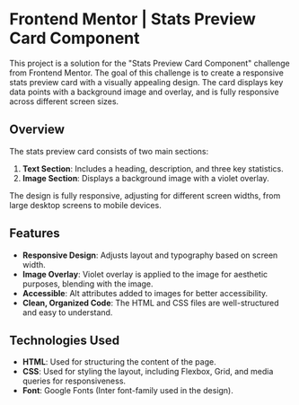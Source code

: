 # Frontend Mentor | Stats Preview Card Component

This project is a solution for the "Stats Preview Card Component" challenge from Frontend Mentor. The goal of this challenge is to create a responsive stats preview card with a visually appealing design. The card displays key data points with a background image and overlay, and is fully responsive across different screen sizes.

## Overview

The stats preview card consists of two main sections:
1. **Text Section**: Includes a heading, description, and three key statistics.
2. **Image Section**: Displays a background image with a violet overlay.

The design is fully responsive, adjusting for different screen widths, from large desktop screens to mobile devices.


## Features
- **Responsive Design**: Adjusts layout and typography based on screen width.
- **Image Overlay**: Violet overlay is applied to the image for aesthetic purposes, blending with the image.
- **Accessible**: Alt attributes added to images for better accessibility.
- **Clean, Organized Code**: The HTML and CSS files are well-structured and easy to understand.

## Technologies Used
- **HTML**: Used for structuring the content of the page.
- **CSS**: Used for styling the layout, including Flexbox, Grid, and media queries for responsiveness.
- **Font**: Google Fonts (Inter font-family used in the design).
